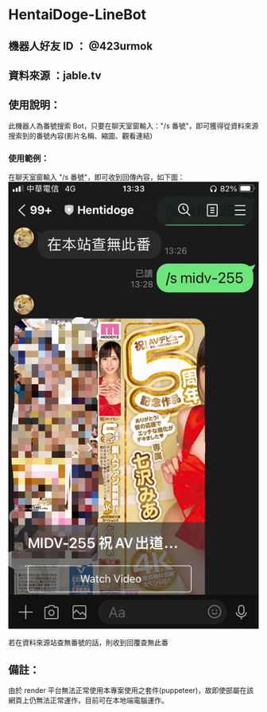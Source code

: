 # HentaiDoge-LineBot

## 機器⼈好友 ID ： @423urmok

## 資料來源 ：jable.tv

## 使⽤說明：

此機器人為番號搜索 Bot，只要在聊天室窗輸入："/s 番號"，即可獲得從資料來源搜索到的番號內容(影片名稱、縮圖、觀看連結)

### 使用範例：

在聊天室窗輸入 "/s 番號"，即可收到回傳內容，如下圖：
![img](https://github.com/adad09382/HentaiDoge-LineBot/blob/master/READMEIMG/HentaiDoge.jpg)

若在資料來源站查無番號的話，則收到回覆查無此番

## 備註：

由於 render 平台無法正常使用本專案使用之套件(puppeteer)，故即使部屬在該網頁上仍無法正常運作，目前可在本地端電腦運作。
